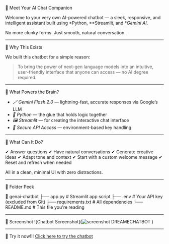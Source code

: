 🌟 Meet Your AI Chat Companion

Welcome to your very own AI-powered chatbot — a sleek, responsive, and intelligent assistant built using *Python, **Streamlit, and **Gemini AI*.

No more clunky forms. Just smooth, natural conversation.

---

 🎯 Why This Exists

We built this chatbot for a simple reason:

> To bring the power of next-gen language models into an intuitive, user-friendly interface that anyone can access — no AI degree required.

---

 🧠 What Powers the Brain?

- *🪄 Gemini Flash 2.0* — lightning-fast, accurate responses via Google’s LLM
- *🐍 Python* — the glue that holds logic together
- *🖼 Streamlit* — for creating the interactive chat interface
- *🔐 Secure API Access* — environment-based key handling

---

💬 What Can It Do?

✔ Answer questions
✔ Have natural conversations
✔ Generate creative ideas
✔ Adapt tone and context
✔ Start with a custom welcome message
✔ Reset and refresh when needed

All in a clean, minimal UI with zero distractions.

---

🧩 Folder Peek

📂 genai-chatbot
├── app.py           # Streamlit app script
├── .env             # Your API key (excluded from Git)
├── requirements.txt # All dependencies
└── README.md        # This file you're reading

---

📸 Screenshot
![Chatbot Screenshot](![screenshot DREAMECHATBOT](https://github.com/user-attachments/assets/b54183b7-f490-4017-841a-3267e6dbc9d2)
)

---

🔗 Try it now!!!
[Click here to try the chatbot](https://dreamechatbot-wb4bdwmambgsd4iwnqfkbg.streamlit.app/)
